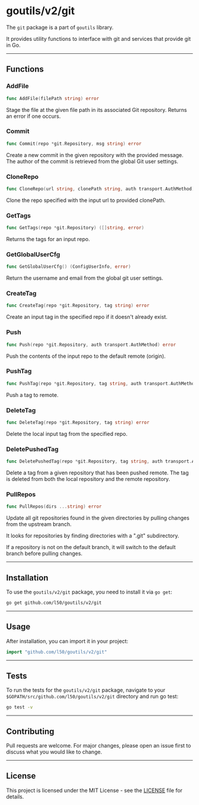 # goutils/v2/git

The `git` package is a part of `goutils` library.

It provides utility functions to interface with git and services
that provide git in Go.

---

## Functions

### AddFile

```go
func AddFile(filePath string) error
```

Stage the file at the given file path in its associated Git repository.
Returns an error if one occurs.

### Commit

```go
func Commit(repo *git.Repository, msg string) error
```

Create a new commit in the given repository with the provided message.
The author of the commit is retrieved from the global Git user settings.

### CloneRepo

```go
func CloneRepo(url string, clonePath string, auth transport.AuthMethod)
```

Clone the repo specified with the input url to provided clonePath.

### GetTags

```go
func GetTags(repo *git.Repository) ([]string, error)
```

Returns the tags for an input repo.

### GetGlobalUserCfg

```go
func GetGlobalUserCfg() (ConfigUserInfo, error)
```

Return the username and email from the global git user settings.

### CreateTag

```go
func CreateTag(repo *git.Repository, tag string) error
```

Create an input tag in the specified repo if it doesn't already exist.

### Push

```go
func Push(repo *git.Repository, auth transport.AuthMethod) error
```

Push the contents of the input repo to the default remote (origin).

### PushTag

```go
func PushTag(repo *git.Repository, tag string, auth transport.AuthMethod) error
```

Push a tag to remote.

### DeleteTag

```go
func DeleteTag(repo *git.Repository, tag string) error
```

Delete the local input tag from the specified repo.

### DeletePushedTag

```go
func DeletePushedTag(repo *git.Repository, tag string, auth transport.AuthMethod) error
```

Delete a tag from a given repository that has been pushed remote.
The tag is deleted from both the local repository and the remote repository.

### PullRepos

```go
func PullRepos(dirs ...string) error
```

Update all git repositories found in the given directories by pulling
changes from the upstream branch.

It looks for repositories by finding directories with a ".git" subdirectory.

If a repository is not on the default branch, it will switch to the
default branch before pulling changes.

---

## Installation

To use the `goutils/v2/git` package, you need to install it via `go get`:

```bash
go get github.com/l50/goutils/v2/git
```

---

## Usage

After installation, you can import it in your project:

```go
import "github.com/l50/goutils/v2/git"
```

---

## Tests

To run the tests for the `goutils/v2/git` package, navigate to
your `$GOPATH/src/github.com/l50/goutils/v2/git` directory
and run go test:

```bash
go test -v
```

---

## Contributing

Pull requests are welcome. For major changes, please
open an issue first to discuss what you would like to change.

---

## License

This project is licensed under the MIT License - see
the [LICENSE](../../LICENSE) file for details.
